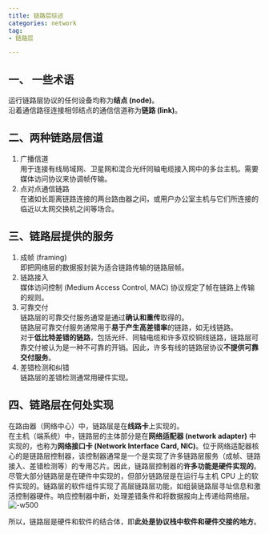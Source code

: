 ```yaml
---
title: 链路层综述  
categories: network  
tag:    
- 链路层

---
```


## 一、 一些术语   
运行链路层协议的任何设备均称为**结点 (node)**。  
沿着通信路径连接相邻结点的通信信道称为**链路 (link)**。     
## 二、两种链路层信道  
1. 广播信道    
    用于连接有线局域网、卫星网和混合光纤同轴电缆接入网中的多台主机。需要媒体访问协议来协调帧传输。
2. 点对点通信链路  
    在诸如长距离链路连接的两台路由器之间，或用户办公室主机与它们所连接的临近以太网交换机之间等场合。    
    
## 三、链路层提供的服务  
1. 成帧 (framing)    
    即把网络层的数据报封装为适合链路传输的链路层帧。
2. 链路接入    
    媒体访问控制 (Medium Access Control, MAC) 协议规定了帧在链路上传输的规则。
3. 可靠交付    
    链路层的可靠交付服务通常是通过**确认和重传**取得的。  
    链路层可靠交付服务通常用于**易于产生高差错率**的链路，如无线链路。  
    对于**低比特差错的链路**，包括光纤、同轴电缆和许多双绞铜线链路，链路层可靠交付被认为是一种不可靠的开销。因此，许多有线的链路层协议**不提供可靠交付服务**。
4. 差错检测和纠错  
    链路层的差错检测通常用硬件实现。  
    
## 四、链路层在何处实现  
在路由器（网络中心）中，链路层是在**线路卡**上实现的。  
在主机（端系统）中，链路层的主体部分是在**网络适配器 (network adapter)** 中实现的，也称为**网络接口卡 (Network Interface Card, NIC)**。位于网络适配器核心的是链路层控制器，该控制器通常是一个是实现了许多链路层服务（成帧、链路接入、差错检测等）的专用芯片。因此，链路层控制器的**许多功能是硬件实现的**。    
尽管大部分链路层是在硬件中实现的，但部分链路层是在运行与主机 CPU 上的软件实现的。链路层的软件组件实现了高层链路层功能，如组装链路层寻址信息和激活控制器硬件。响应控制器中断，处理差错条件和将数据报向上传递给网络层。  
    ![-w500](http://oda58fqub.bkt.clouddn.com/14953768797729.jpg)      
    
 所以，链路层是硬件和软件的结合体，即**此处是协议栈中软件和硬件交接的地方**。 




